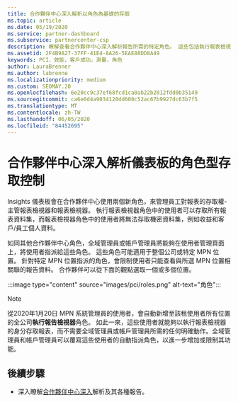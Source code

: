 ```yaml
---
title: 合作夥伴中心深入解析以角色為基礎的存取
ms.topic: article
ms.date: 05/19/2020
ms.service: partner-dashboard
ms.subservice: partnercenter-csp
description: 瞭解查看合作夥伴中心深入解析報告所需的特定角色。 這些包括執行報表檢視器和報表檢視器的角色。
ms.assetid: 2F4B9A27-37FF-41E4-8A26-5EAE88DD8A49
keywords: PCI，效能，客戶成功，測量，角色
author: LauraBrenner
ms.author: labrenne
ms.localizationpriority: medium
ms.custom: SEOMAY.20
ms.openlocfilehash: 6e20cc9c37ef68fcd1ca0ab22b2012fdd0b35149
ms.sourcegitcommit: ca6e0d4a9034120dd600c52ac67b9927dc63b7f5
ms.translationtype: MT
ms.contentlocale: zh-TW
ms.lasthandoff: 06/05/2020
ms.locfileid: "84452695"
---
```

# <a name="role-based-access-control-to-the-partner-center-insights-dashboard"></a>合作夥伴中心深入解析儀表板的角色型存取控制

Insights 儀表板會在合作夥伴中心使用兩個新角色，來管理員工對報表的存取權-主管報表檢視器和報表檢視器。  執行報表檢視器角色中的使用者可以存取所有報表資料集，而報表檢視器角色中的使用者將無法存取機密資料集，例如收益和客戶/員工個人資料。  

如同其他合作夥伴中心角色，全域管理員或帳戶管理員將能夠在使用者管理頁面上，將使用者指派給這些角色。 這些角色可能適用于整個公司或特定 MPN 位置。 針對特定 MPN 位置指派的角色，會限制使用者只能查看與所選 MPN 位置相關聯的報告資料。 合作夥伴可以從下面的觀點選取一個或多個位置。

:::image type="content" source="images/pci/roles.png" alt-text="角色":::

>[!Note]
> 從2020年1月20日 MPN 系統管理員的使用者，會自動新增至該租使用者所有位置的全公司**執行報告檢視器**角色。 如此一來，這些使用者就能夠以執行報表檢視器的身分存取報表，而不需要全域管理員或帳戶管理員所需的任何明確動作。全域管理員和帳戶管理員可以覆寫這些使用者的自動指派角色，以進一步增加或限制其功能。

## <a name="next-steps"></a>後續步驟

- 深入瞭解[合作夥伴中心深入](partner-center-insights.md)解析及其各種報告。
